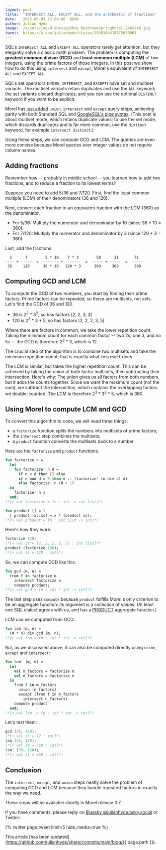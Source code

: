 ```yaml
---
layout: post
title:  "INTERSECT ALL, EXCEPT ALL, and the arithmetic of fractions"
date:   2025-06-03 12:00:00 -0800
author: Julian Hyde
image:  /assets/img/OldDesignShop_MushroomSpringMorel-240x240.jpg
tweet:  https://x.com/julianhyde/status/1930104410375630901
---
```


SQL's `INTERSECT ALL` and `EXCEPT ALL` operators rarely get attention,
but they elegantly solve a classic math problem. The problem is
computing the **greatest common divisor (GCD)** and **least common
multiple (LCM)** of two integers, using the prime factors of those
integers.  In this post we show how to do this using `intersect` and
`except`, Morel's equivalent of `INTERSECT ALL` and `EXCEPT ALL`.

SQL's set operators (`UNION`, `INTERSECT`, and `EXCEPT`) have set and
multiset variants.  The multiset variants retain duplicates and use
the `ALL` keyword; the set variants discard duplicates, and you can
use the optional `DISTINCT` keyword if you want to be explicit.

Morel has [just added](https://github.com/hydromatic/morel/issues/253)
`union`, `intersect` and `except` query steps, achieving parity
with both Standard SQL and
[GoogleSQL's pipe syntax](https://cloud.google.com/bigquery/docs/reference/standard-sql/pipe-syntax#union_pipe_operator).
(This post is about multiset mode, which retains duplicate values; to
use the set mode, which discards duplicates and is far more common,
use the `distinct` keyword, for example `intersect distinct`.)

Using these steps, we can compute GCD and LCM. The queries are even more
concise because Morel queries over integer values do not require
column names.

## Adding fractions

Remember how -- probably in middle school -- you learned how to add
two fractions, and to reduce a fraction to its lowest terms?

Suppose you need to add 5/36 and 7/120. First, find the least
common multiple (LCM) of their denominators (36 and 120).

Next, convert each fraction to an equivalent fraction with the LCM
(360) as the denominator.
* For 5/36: Multiply the numerator and denominator by 10
  (since 36 * 10 = 360).
* For 7/120: Multiply the numerator and denominator by 3
  (since 120 * 3 = 360).

Last, add the fractions.

```
  5      7        5 * 10    7 * 3        50      21       71
---- + -----  =  ------- + -------  =  ----- + -----  =  -----
 36     120      36 * 10   120 * 3      360     360       360
```

## Computing GCD and LCM

To compute the GCD of two numbers, you start by finding their prime
factors.  Prime factors can be repeated, so these are multisets, not
sets.  Let's find the GCD of 36 and 120.

* 36 is 2<sup>2</sup> * 3<sup>2</sup>, so has factors [2, 2, 3, 3]
* 120 is 2<sup>3</sup> * 3 * 5, so has factors [2, 2, 2, 3, 5]

Where there are factors in common, we take the lower repetition count.
Taking the minimum count for each common factor -- two 2s, one 3, and
no 5s -- the GCD is therefore 2<sup>2</sup> * 3, which is 12.

The crucial step of the algorithm is to combine two multisets and take
the minimum repetition count; that is exactly what `intersect` does.

The LCM is similar, but takes the higher repetition count.
This can be achieved by taking the union of both factor multisets,
then subtracting their intersection. Here's why: The union gives us
all factors from both numbers, but it adds the counts together. Since
we want the maximum count (not the sum), we subtract the intersection,
which contains the overlapping factors we double-counted.
The LCM is therefore 2<sup>3</sup> * 3<sup>2</sup> * 5, which is 360.

## Using Morel to compute LCM and GCD

To convert this algorithm to code, we will need three things:
 * a `factorize` function splits the numbers into multisets of prime
   factors;
 * the `intersect` step combines the multisets;
 * a `product` function converts the multisets back to a number.

Here are the `factorize` and `product` functions.

```sml
fun factorize n =
  let
    fun factorize' n d =
      if n < d then [] else
      if n mod d = 0 then d :: (factorize' (n div d) d)
      else factorize' n (d + 1)
  in
    factorize' n 2
  end;
(*[> val factorize = fn : int -> int list]*)

fun product [] = 1
  | product (x::xs) = x * (product xs);
(*[> val product = fn : int list -> int]*)
```

Here's how they work:

```sml
factorize 120;
(*[> val it = [2, 2, 2, 3, 5] : int list]*)
product (factorize 120);
(*[> val it = 120 : int]*)
```

So, we can compute GCD like this:

```sml
fun gcd (m, n) =
  from f in factorize m
    intersect factorize n
    compute product;
(*[> val gcd = fn : int * int -> int]*)
```

The last step uses `compute` because `product` fulfills Morel's only
criterion to be an aggregate function: its argument is a collection
of values. (At least one SQL dialect agrees with us, and has a
[PRODUCT](https://duckdb.org/docs/stable/sql/functions/aggregates#productarg)
aggregate function.)

LCM can be computed from GCD:

```sml
fun lcm (m, n) =
  (m * n) div gcd (m, n);
(*[> val lcm = fn : int * int -> int]*)
```

But, as we discussed above, it can also be computed directly using
`union`, `except` and `intersect`:

```sml
fun lcm' (m, n) =
  let
    val m_factors = factorize m
    val n_factors = factorize n
  in
    from f in m_factors
      union (n_factors)
      except (from f in m_factors
        intersect n_factors)
    compute product
  end;
(*[> val lcm' = fn : int * int -> int]*)
```

Let's test them:

```sml
gcd (36, 120);
(*[> val it = 12 : int]*)
lcm (36, 120);
(*[> val it = 360 : int]*)
lcm' (36, 120);
(*[> val it = 360 : int]*)
```

## Conclusion

The `intersect`, `except`, and `union` steps neatly solve the problem
of computing GCD and LCM because they handle repeated factors in
exactly the way we need.

These steps will be available shortly in Morel release 0.7.

If you have comments, please reply on
[Bluesky @julianhyde.bsky.social](https://bsky.app/profile/julianhyde.bsky.social)
or Twitter:

<div data_dnt="true">
{% twitter page.tweet limit=5 hide_media=true %}
</div>

This article
[has been updated](https://github.com/julianhyde/share/commits/main/blog/{{ page.path }}).
